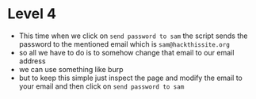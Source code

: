 # Level 4

- This time when we click on `send password to sam` the script sends the password to the mentioned email which is 
`sam@hackthissite.org` 
- so all we have to do is to somehow change that email to our email address
- we can use something like burp
- but to keep this simple just inspect the page and modify the email to your email and then click on `send password to sam`